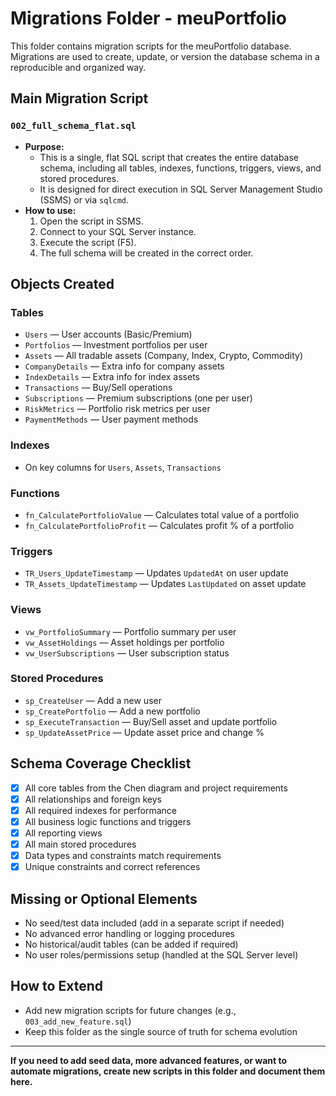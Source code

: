 # Migrations Folder - meuPortfolio

This folder contains migration scripts for the meuPortfolio database. Migrations are used to create, update, or version the database schema in a reproducible and organized way.

## Main Migration Script

### `002_full_schema_flat.sql`
- **Purpose:**
  - This is a single, flat SQL script that creates the entire database schema, including all tables, indexes, functions, triggers, views, and stored procedures.
  - It is designed for direct execution in SQL Server Management Studio (SSMS) or via `sqlcmd`.
- **How to use:**
  1. Open the script in SSMS.
  2. Connect to your SQL Server instance.
  3. Execute the script (F5).
  4. The full schema will be created in the correct order.

## Objects Created

### **Tables**
- `Users` — User accounts (Basic/Premium)
- `Portfolios` — Investment portfolios per user
- `Assets` — All tradable assets (Company, Index, Crypto, Commodity)
- `CompanyDetails` — Extra info for company assets
- `IndexDetails` — Extra info for index assets
- `Transactions` — Buy/Sell operations
- `Subscriptions` — Premium subscriptions (one per user)
- `RiskMetrics` — Portfolio risk metrics per user
- `PaymentMethods` — User payment methods

### **Indexes**
- On key columns for `Users`, `Assets`, `Transactions`

### **Functions**
- `fn_CalculatePortfolioValue` — Calculates total value of a portfolio
- `fn_CalculatePortfolioProfit` — Calculates profit % of a portfolio

### **Triggers**
- `TR_Users_UpdateTimestamp` — Updates `UpdatedAt` on user update
- `TR_Assets_UpdateTimestamp` — Updates `LastUpdated` on asset update

### **Views**
- `vw_PortfolioSummary` — Portfolio summary per user
- `vw_AssetHoldings` — Asset holdings per portfolio
- `vw_UserSubscriptions` — User subscription status

### **Stored Procedures**
- `sp_CreateUser` — Add a new user
- `sp_CreatePortfolio` — Add a new portfolio
- `sp_ExecuteTransaction` — Buy/Sell asset and update portfolio
- `sp_UpdateAssetPrice` — Update asset price and change %

## Schema Coverage Checklist
- [x] All core tables from the Chen diagram and project requirements
- [x] All relationships and foreign keys
- [x] All required indexes for performance
- [x] All business logic functions and triggers
- [x] All reporting views
- [x] All main stored procedures
- [x] Data types and constraints match requirements
- [x] Unique constraints and correct references

## Missing or Optional Elements
- No seed/test data included (add in a separate script if needed)
- No advanced error handling or logging procedures
- No historical/audit tables (can be added if required)
- No user roles/permissions setup (handled at the SQL Server level)

## How to Extend
- Add new migration scripts for future changes (e.g., `003_add_new_feature.sql`)
- Keep this folder as the single source of truth for schema evolution

---

**If you need to add seed data, more advanced features, or want to automate migrations, create new scripts in this folder and document them here.** 